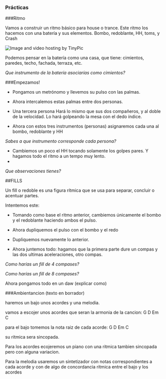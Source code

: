 ### Prácticas





###Ritmo   

Vamos a construir un ritmo básico para house o trance.
Este ritmo los hacemos con una batería y sus elementos.
Bombo, redoblante, HH, toms, y Crash 

<img src="http://i58.tinypic.com/2w2kk9e.jpg" border="0" alt="Image and video hosting by TinyPic"></a>


Podemos pensar en la batería como una casa, que tiene: cimientos, paredes, techo, fachada, terraza, etc.

*Que instrumento de la batería asociarías como cimientos?*

###Empezamos!

* Pongamos un metrónomo y llevemos su pulso con las palmas.

* Ahora intercalemos estas palmas entre dos personas.

* Una tercera persona Hará lo mismo que sus dos compañeros, y al doble de la velocidad.
Lo hará golpeando la mesa con el dedo índice.

* Ahora con estos tres instrumentos (personas) asignaremos cada una al bombo, redoblante y HH

*Sabes a que instrumento corresponde cada persona?* 

* Cambiemos un poco el HH tocando solamente los golpes pares. Y hagamos todo el ritmo a un tempo muy lento.  
* 
*Que observaciones tienes?*


##FILLS 

Un fill o redoble es una figura rítmica que se usa para separar, concluir o acentuar partes.

Intentemos este:

* Tomando como base el ritmo anterior, cambiemos únicamente el bombo y el redoblante haciendo ambos el pulso.  

* Ahora dupliquemos el pulso con el bombo y el redo

* Dupliquemos nuevamente lo anterior.

* Ahora juntemos todo: hagamos que la primera parte dure un compas y las dos ultimas aceleraciones, otro compas.

*Como harías un fill de 4 compases?*

*Como harías un fill de 8 compases?*


Ahora pongamos todo en un daw (explicar como)




###Ambientancion  (texto en borrador)

haremos un bajo unos acordes y una melodia.

vamos a escojer unos acordes que seran la armonia de la cancion:  G  D  Em  C

para el bajo tomemos la nota raiz de cada acorde:   G  D  Em  C

su ritmica sera sincopada. 

Para los acordes ecojeremos un piano con una ritmica tambien sincopada pero con alguna variacion.

Para la melodia usaremos un sintetizador con notas correspondientes a cada acorde 
y con de algo de concordancia ritmica entre el bajo y los acordes



























   
